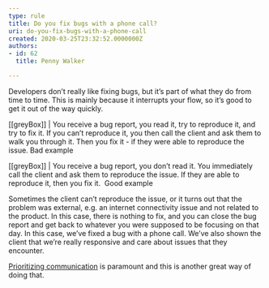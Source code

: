 ```yaml
---
type: rule
title: Do you fix bugs with a phone call?
uri: do-you-fix-bugs-with-a-phone-call
created: 2020-03-25T23:32:52.0000000Z
authors:
- id: 62
  title: Penny Walker

---
```


Developers don’t really like fixing bugs, but it’s part of what they do from time to time. This is mainly because it interrupts your flow, so it’s good to get it out of the way quickly. 

 
[[greyBox]]
|  You receive a bug report, you read it, try to reproduce it, and try to fix it. If you can’t reproduce it, you then call the client and ask them to walk you through it. Then you fix it - if they were able to reproduce the issue. 
Bad example

[[greyBox]]
|  You receive a bug report, you don’t read it. You immediately call the client and ask them to reproduce the issue. If they are able to reproduce it, then you fix it.  
Good example

Sometimes the client can’t reproduce the issue, or it turns out that the problem was external, e.g. an internet connectivity issue and not related to the product. In this case, there is nothing to fix, and you can close the bug report and get back to whatever you were supposed to be focusing on that day. In this case, we’ve fixed a bug with a phone call. We’ve also shown the client that we’re really responsive and care about issues that they encounter. 

[Prioritizing communication](/_layouts/15/FIXUPREDIRECT.ASPX?WebId=3dfc0e07-e23a-4cbb-aac2-e778b71166a2&amp;TermSetId=07da3ddf-0924-4cd2-a6d4-a4809ae20160&amp;TermId=cebd6de4-d394-4e24-aeaa-c1a671b54d0c) is paramount and this is another great way of doing that.
